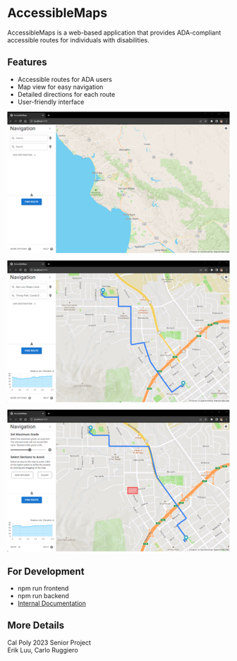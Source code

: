 # AccessibleMaps

AccessibleMaps is a web-based application that provides ADA-compliant accessible routes for individuals with disabilities.

## Features
* Accessible routes for ADA users
* Map view for easy navigation
* Detailed directions for each route
* User-friendly interface

![homepage](images/homepage.png)

![example_route_1](images/route1.png)

![example_route_2](images/route2.png)


## For Development
* npm run frontend
* npm run backend
* [Internal Documentation](https://erikluu.notion.site/Backend-Reference-cf7a4b5bf4e74df686fd18d05d67d10c)

## More Details
Cal Poly 2023 Senior Project   
Erik Luu, Carlo Ruggiero
